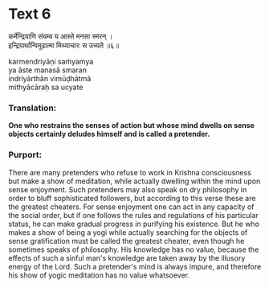 # Text 6

कर्मेन्द्रियाणि संयम्य य आस्ते मनसा स्मरन् ।  
इन्द्रियार्थान्विमूढात्मा मिथ्याचारः स उच्यते ॥६॥

karmendriyāṇi saḿyamya  
ya āste manasā smaran  
indriyārthān vimūḍhātmā  
mithyācāraḥ sa ucyate



### Translation:

**One who restrains the senses of action but whose mind dwells on sense objects certainly deludes himself and is called a pretender.**

### Purport:

There are many pretenders who refuse to work in Krishna consciousness but make a show of meditation, while actually dwelling within the mind upon sense enjoyment. Such pretenders may also speak on dry philosophy in order to bluff sophisticated followers, but according to this verse these are the greatest cheaters. For sense enjoyment one can act in any capacity of the social order, but if one follows the rules and regulations of his particular status, he can make gradual progress in purifying his existence. But he who makes a show of being a yogi while actually searching for the objects of sense gratification must be called the greatest cheater, even though he sometimes speaks of philosophy. His knowledge has no value, because the effects of such a sinful man's knowledge are taken away by the illusory energy of the Lord. Such a pretender's mind is always impure, and therefore his show of yogic meditation has no value whatsoever.